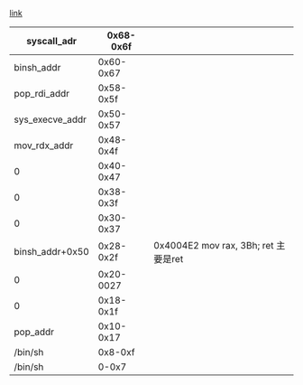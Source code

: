 [link](https://www.cnblogs.com/Sentry-Prisoner/p/15177819.html)

| syscall_adr     | 0x68-0x6f |                                   |
|-----------------|-----------|-----------------------------------|
| binsh_addr      | 0x60-0x67 |
| pop_rdi_addr    | 0x58-0x5f |
| sys_execve_addr | 0x50-0x57 |
| mov_rdx_addr    | 0x48-0x4f |
| 0               | 0x40-0x47 |
| 0               | 0x38-0x3f |
| 0               | 0x30-0x37 |
| binsh_addr+0x50 | 0x28-0x2f | 0x4004E2 mov rax, 3Bh; ret 主要是ret |
| 0               | 0x20-0027 |
| 0               | 0x18-0x1f |
| pop_addr        | 0x10-0x17 |
| /bin/sh         | 0x8-0xf   |
| /bin/sh         | 0-0x7     |